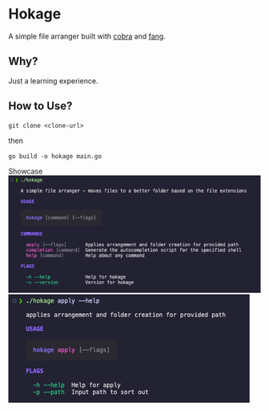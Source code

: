 # Hokage

A simple file arranger built with [cobra](github.com/spf13/cobra) and [fang](github.com/charmbracelet/fang).

## Why?

Just a learning experience.

## How to Use?

```shell
git clone <clone-url>
```

then

```shell
go build -o hokage main.go
```

Showcase
![hokage](https://github.com/Omotolani98/hokage/blob/main/img/hokage-help.png)
![hokage-apply](https://github.com/Omotolani98/hokage/blob/main/img/hokage-apply-help.png)
